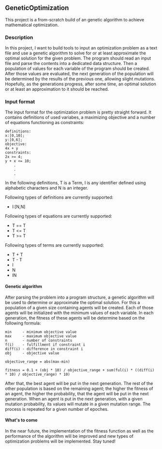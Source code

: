 ## GeneticOptimization
This project is a from-scratch build of an genetic algorithm to achieve mathematical optimization.

### Description
In this project, I want to build tools to input an optimization problem as a text file and use a genetic algorithm to solve for or at least approximate the optimal solution for the given problem. The program should read an input file and parse the contents into a dedicated data structure. Then a population of values for each variable of the program should be created. After those values are evaluated, the next generation of the population will be determined by the results of the previous one, allowing slight mutations. Hopefully, as the generations progress, after some time, an optimal solution or at least an approximation to it should be reached.

### Input format

The input format for the optimization problem is pretty straight forward. It contains definitions of used variabes, a maximizing objective and a number of equations functioning as constraints:
```
definitions:
x:[0,10];
y:[0,6];
objective:
4x + y
constraints:
2x >= 4;
y + x <= 10;
    .
    .
    .
```
In the following definitions, T is a Term, I is any identifier defined using alphabetic characters and N is an integer.

Following types of definitions are currently supported: 
- I:[N,N]

Following types of equations are currently supported:
- T == T
- T <= T
- T >= T

Following types of terms are currently supported:
- T + T
- T - T
- I
- N
- IN

#### Genetic algorithm

After parsing the problem into a program structure, a genetic algorithm will be used to determine or approximate the optimal solution. For this a population of a given size containing agents will be created. Each of those agents will be initialized with the minimum values of each variable. In each generation, the fitness of these agents will be determine based on the following formula:
```
min     - minimum objective value
max     - maximum objective value
n       - number of constraints
f(i)    - fulfillment if constraint i
diff(i) - difference in constraint i
obj     - objective value

objective_range = abs(max-min)

fitness = 0.1 + (obj * 10) / objective_range + sum(ful(i) * ((diff(i) * 10) / objective_range) * 10)
```
After that, the best agent will be put in the next generation. The rest of the other population is based on the remaining agent; the higher the fitness of an agent, the higher the probability, that the agent will be put in the next generation. When an agent is put in the next generation, with a given mutation probability, its values will mutate in a given mutation range. The process is repeated for a given number of epoches.

#### What's to come
In the near future, the implementation of the fitness function as well as the performance of the  algorithm will be improved and new types of optimization problems will be implemented. Stay tuned!
